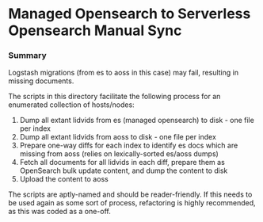 # Managed Opensearch to Serverless Opensearch Manual Sync

### Summary
Logstash migrations (from es to aoss in this case) may fail, resulting in missing documents.

The scripts in this directory facilitate the following process for an enumerated collection of hosts/nodes:

1. Dump all extant lidvids from es (managed opensearch) to disk - one file per index
2. Dump all extant lidvids from aoss to disk - one file per index
3. Prepare one-way diffs for each index to identify es docs which are missing from aoss (relies on lexically-sorted es/aoss dumps)
4. Fetch all documents for all lidvids in each diff, prepare them as OpenSearch bulk update content, and dump the content to disk
5. Upload the content to aoss

The scripts are aptly-named and should be reader-friendly.  If this needs to be used again as some sort of process, refactoring is highly recommended, as this was coded as a one-off.